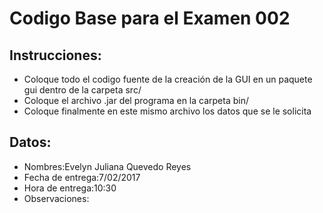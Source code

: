 # Codigo Base para el Examen 002
## Instrucciones:
- Coloque todo el codigo fuente de la creación de la GUI en un paquete gui dentro de la carpeta src/
- Coloque el archivo .jar del programa en la carpeta bin/
- Coloque finalmente en este mismo archivo los datos que se le solicita

## Datos:
- Nombres:Evelyn Juliana Quevedo Reyes
- Fecha de entrega:7/02/2017
- Hora de entrega:10:30
- Observaciones:


